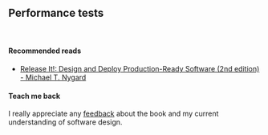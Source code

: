 ## Performance tests
<br/>  

#### Recommended reads
* [Release It!: Design and Deploy Production-Ready Software (2nd edition) - Michael T. Nygard](https://www.goodreads.com/book/show/1069827.Release_It_)

#### Teach me back
I really appreciate any [feedback](../introduction/introduction.html#teach-me-back) about the book and my current understanding of software design.